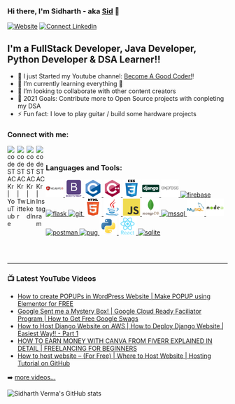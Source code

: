 ### Hi there, I'm Sidharth - aka [Sid][website] 👋

[![Website](https://img.shields.io/youtube/channel/subscribers/UCKenwoqsIRKQUD_psvURGlw?sub_confirmation=1?style=flat-square)](https://www.youtube.com/channel/UCKenwoqsIRKQUD_psvURGlw?sub_confirmation=1)
[![Connect Linkedin](https://img.shields.io/badge/LinkedIn-Connect-blue)](https://www.linkedin.com/in/sidharth-verma-3830801b2/)

## I'm a FullStack Developer, Java Developer, Python Developer & DSA Learner!!

- 🔭 I just Started my Youtube channel: [Become A Good Coder!][course]!
- 🌱 I’m currently learning everything 🤣
- 👯 I’m looking to collaborate with other content creators
- 🥅 2021 Goals: Contribute more to Open Source projects with conpleting my DSA
- ⚡ Fun fact: I love to play guitar / build some hardware projects

### Connect with me:

[<img align="left" alt="codeSTACKr | YouTube" width="22px" src="https://cdn.jsdelivr.net/npm/simple-icons@v3/icons/youtube.svg" />][youtube]
[<img align="left" alt="codeSTACKr | Twitter" width="22px" src="https://cdn.jsdelivr.net/npm/simple-icons@v3/icons/twitter.svg" />][twitter]
[<img align="left" alt="codeSTACKr | LinkedIn" width="22px" src="https://cdn.jsdelivr.net/npm/simple-icons@v3/icons/linkedin.svg" />][linkedin]
[<img align="left" alt="codeSTACKr | Instagram" width="22px" src="https://cdn.jsdelivr.net/npm/simple-icons@v3/icons/instagram.svg" />][instagram]

<br />

### Languages and Tools:

<p align="left"> <a href="https://angular.io" target="_blank"> <img src="https://raw.githubusercontent.com/devicons/devicon/master/icons/angularjs/angularjs-original-wordmark.svg" alt="angularjs" width="40" height="40"/> </a> <a href="https://getbootstrap.com" target="_blank"> <img src="https://raw.githubusercontent.com/devicons/devicon/master/icons/bootstrap/bootstrap-plain-wordmark.svg" alt="bootstrap" width="40" height="40"/> </a> <a href="https://www.cprogramming.com/" target="_blank"> <img src="https://raw.githubusercontent.com/devicons/devicon/master/icons/c/c-original.svg" alt="c" width="40" height="40"/> </a> <a href="https://www.w3schools.com/cpp/" target="_blank"> <img src="https://raw.githubusercontent.com/devicons/devicon/master/icons/cplusplus/cplusplus-original.svg" alt="cplusplus" width="40" height="40"/> </a> <a href="https://www.w3schools.com/css/" target="_blank"> <img src="https://raw.githubusercontent.com/devicons/devicon/master/icons/css3/css3-original-wordmark.svg" alt="css3" width="40" height="40"/> </a> <a href="https://www.djangoproject.com/" target="_blank"> <img src="https://raw.githubusercontent.com/devicons/devicon/master/icons/django/django-original.svg" alt="django" width="40" height="40"/> </a> <a href="https://expressjs.com" target="_blank"> <img src="https://raw.githubusercontent.com/devicons/devicon/master/icons/express/express-original-wordmark.svg" alt="express" width="40" height="40"/> </a> <a href="https://firebase.google.com/" target="_blank"> <img src="https://www.vectorlogo.zone/logos/firebase/firebase-icon.svg" alt="firebase" width="40" height="40"/> </a> <a href="https://flask.palletsprojects.com/" target="_blank"> <img src="https://www.vectorlogo.zone/logos/pocoo_flask/pocoo_flask-icon.svg" alt="flask" width="40" height="40"/> </a> <a href="https://git-scm.com/" target="_blank"> <img src="https://www.vectorlogo.zone/logos/git-scm/git-scm-icon.svg" alt="git" width="40" height="40"/> </a> <a href="https://www.w3.org/html/" target="_blank"> <img src="https://raw.githubusercontent.com/devicons/devicon/master/icons/html5/html5-original-wordmark.svg" alt="html5" width="40" height="40"/> </a> <a href="https://www.java.com" target="_blank"> <img src="https://raw.githubusercontent.com/devicons/devicon/master/icons/java/java-original.svg" alt="java" width="40" height="40"/> </a> <a href="https://developer.mozilla.org/en-US/docs/Web/JavaScript" target="_blank"> <img src="https://raw.githubusercontent.com/devicons/devicon/master/icons/javascript/javascript-original.svg" alt="javascript" width="40" height="40"/> </a> <a href="https://www.mongodb.com/" target="_blank"> <img src="https://raw.githubusercontent.com/devicons/devicon/master/icons/mongodb/mongodb-original-wordmark.svg" alt="mongodb" width="40" height="40"/> </a> <a href="https://www.microsoft.com/en-us/sql-server" target="_blank"> <img src="https://cdn.worldvectorlogo.com/logos/microsoft-sql-server.svg" alt="mssql" width="40" height="40"/> </a> <a href="https://www.mysql.com/" target="_blank"> <img src="https://raw.githubusercontent.com/devicons/devicon/master/icons/mysql/mysql-original-wordmark.svg" alt="mysql" width="40" height="40"/> </a> <a href="https://nodejs.org" target="_blank"> <img src="https://raw.githubusercontent.com/devicons/devicon/master/icons/nodejs/nodejs-original-wordmark.svg" alt="nodejs" width="40" height="40"/> </a> <a href="https://postman.com" target="_blank"> <img src="https://www.vectorlogo.zone/logos/getpostman/getpostman-icon.svg" alt="postman" width="40" height="40"/> </a> <a href="https://pugjs.org" target="_blank"> <img src="https://cdn.worldvectorlogo.com/logos/pug.svg" alt="pug" width="40" height="40"/> </a> <a href="https://www.python.org" target="_blank"> <img src="https://raw.githubusercontent.com/devicons/devicon/master/icons/python/python-original.svg" alt="python" width="40" height="40"/> </a> <a href="https://reactjs.org/" target="_blank"> <img src="https://raw.githubusercontent.com/devicons/devicon/master/icons/react/react-original-wordmark.svg" alt="react" width="40" height="40"/> </a> <a href="https://www.sqlite.org/" target="_blank"> <img src="https://www.vectorlogo.zone/logos/sqlite/sqlite-icon.svg" alt="sqlite" width="40" height="40"/> </a> </p>

<br />
<br />

---

### 📺 Latest YouTube Videos

<!-- YOUTUBE:START -->
- [How to create POPUPs in WordPress Website | Make POPUP using Elementor for FREE](https://youtu.be/vISBUpK5MQ8)
- [Google Sent me a Mystery Box! | Google Cloud Ready Faciliator Program | How to Get Free Google Swags](https://youtu.be/Z6AzkcIE0oM)
- [How to Host Django Website on AWS | How to Deploy Django Website | Easiest Way!! - Part 1](https://youtu.be/MRSQFDui0ac)
- [HOW TO EARN MONEY WITH CANVA FROM FIVERR EXPLAINED IN DETAIL | FREELANCING FOR BEGINNERS](https://youtu.be/UTXkeDYKl00)
- [How to host website – (For Free) | Where to Host Website | Hosting Tutorial on GitHub](https://youtu.be/z4yd6QuVN5U)
<!-- YOUTUBE:END -->

➡️ [more videos...](https://www.youtube.com/channel/UCKenwoqsIRKQUD_psvURGlw)


![Sidharth Verma's GitHub stats](https://github-readme-stats.vercel.app/api?username=sidharth1017&show_icons=true&theme=algolia)

[website]: https://www.youtube.com/channel/UCKenwoqsIRKQUD_psvURGlw?sub_confirmation=1
[course]: https://www.youtube.com/channel/UCKenwoqsIRKQUD_psvURGlw
[twitter]: https://twitter.com/Sidharthv6367
[youtube]: https://www.youtube.com/channel/UCKenwoqsIRKQUD_psvURGlw
[instagram]: https://www.instagram.com/webdevelopersfactory/
[linkedin]: https://www.linkedin.com/in/sidharth-verma-3830801b2/
